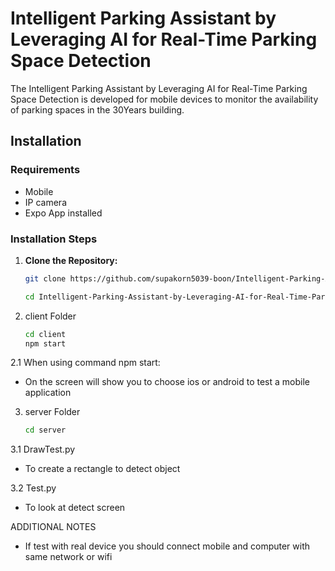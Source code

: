 # Intelligent Parking Assistant by Leveraging AI for Real-Time Parking Space Detection

The Intelligent Parking Assistant by Leveraging AI for Real-Time Parking Space Detection is developed for mobile devices to monitor the availability of parking spaces in the 30Years building.

## Installation

### Requirements 
- Mobile
- IP camera
- Expo App installed

### Installation Steps 
1. **Clone the Repository:**
   
   ```bash
   git clone https://github.com/supakorn5039-boon/Intelligent-Parking-Assistant-by-Leveraging-AI-for-Real-Time-Parking-Space-Detection
   
   cd Intelligent-Parking-Assistant-by-Leveraging-AI-for-Real-Time-Parking-Space-Detection

2. client Folder
   ```bash
   cd client
   npm start
   
2.1 When using command npm start:
   - On the screen will show you to choose ios or android to test a mobile application 
   
3. server Folder
   ```bash
   cd server
3.1 DrawTest.py
   - To create a rectangle to detect object
     
3.2 Test.py
   - To look at detect screen

ADDITIONAL NOTES
- If test with real device you should connect mobile and computer with same network or wifi

   
   
